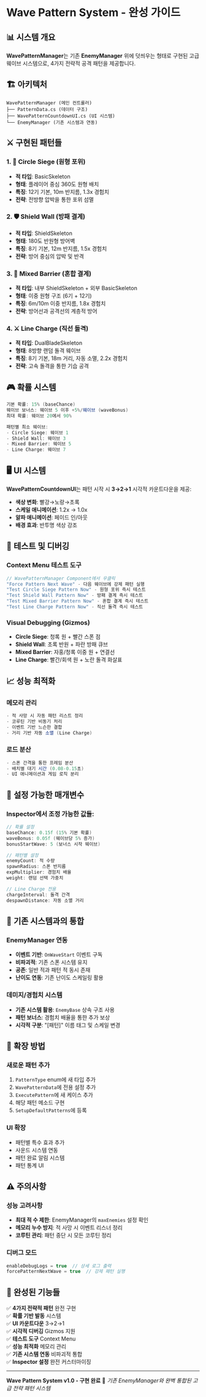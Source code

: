 # Wave Pattern System - 완성 가이드

## 📊 시스템 개요

**WavePatternManager**는 기존 **EnemyManager** 위에 덧씌우는 형태로 구현된 고급 웨이브 시스템으로, 4가지 전략적 공격 패턴을 제공합니다.

## 🏗️ 아키텍처

```
WavePatternManager (메인 컨트롤러)
├── PatternData.cs (데이터 구조)
├── WavePatternCountdownUI.cs (UI 시스템)
└── EnemyManager (기존 시스템과 연동)
```

## ⚔️ 구현된 패턴들

### 1. 🔵 Circle Siege (원형 포위)
- **적 타입**: BasicSkeleton
- **형태**: 플레이어 중심 360도 원형 배치
- **특징**: 12기 기본, 10m 반지름, 1.3x 경험치
- **전략**: 전방향 압박을 통한 포위 섬멸

### 2. 🛡️ Shield Wall (방패 결계)  
- **적 타입**: ShieldSkeleton
- **형태**: 180도 반원형 방어벽
- **특징**: 8기 기본, 12m 반지름, 1.5x 경험치
- **전략**: 방어 중심의 압박 및 반격

### 3. 🏰 Mixed Barrier (혼합 결계)
- **적 타입**: 내부 ShieldSkeleton + 외부 BasicSkeleton  
- **형태**: 이중 원형 구조 (6기 + 12기)
- **특징**: 6m/10m 이중 반지름, 1.8x 경험치
- **전략**: 방어선과 공격선의 계층적 방어

### 4. ⚔️ Line Charge (직선 돌격)
- **적 타입**: DualBladeSkeleton
- **형태**: 8방향 랜덤 돌격 웨이브
- **특징**: 8기 기본, 18m 거리, 자동 소멸, 2.2x 경험치  
- **전략**: 고속 돌격을 통한 기습 공격

## 🎮 확률 시스템

```csharp
기본 확률: 15% (baseChance)
웨이브 보너스: 웨이브 5 이후 +5%/웨이브 (waveBonus)
최대 확률: 웨이브 20에서 90%

패턴별 최소 웨이브:
- Circle Siege: 웨이브 1
- Shield Wall: 웨이브 3  
- Mixed Barrier: 웨이브 5
- Line Charge: 웨이브 7
```

## 🖥️ UI 시스템

**WavePatternCountdownUI**는 패턴 시작 시 **3→2→1** 시각적 카운트다운을 제공:
- **색상 변화**: 빨강→노랑→초록
- **스케일 애니메이션**: 1.2x → 1.0x
- **알파 애니메이션**: 페이드 인/아웃
- **배경 효과**: 반투명 색상 강조

## 🔧 테스트 및 디버깅

### Context Menu 테스트 도구
```csharp
// WavePatternManager Component에서 우클릭
"Force Pattern Next Wave" - 다음 웨이브에 강제 패턴 실행
"Test Circle Siege Pattern Now" - 원형 포위 즉시 테스트  
"Test Shield Wall Pattern Now" - 방패 결계 즉시 테스트
"Test Mixed Barrier Pattern Now" - 혼합 결계 즉시 테스트
"Test Line Charge Pattern Now" - 직선 돌격 즉시 테스트
```

### Visual Debugging (Gizmos)
- **Circle Siege**: 청록 원 + 빨간 스폰 점
- **Shield Wall**: 초록 반원 + 파란 방패 큐브
- **Mixed Barrier**: 자홍/청록 이중 원 + 연결선
- **Line Charge**: 빨간/회색 원 + 노란 돌격 화살표

## 📈 성능 최적화

### 메모리 관리
```csharp
- 적 사망 시 자동 패턴 리스트 정리
- 코루틴 기반 비동기 처리
- 이벤트 기반 느슨한 결합
- 거리 기반 자동 소멸 (Line Charge)
```

### 로드 분산
```csharp
- 스폰 간격을 통한 프레임 분산
- 배치별 대기 시간 (0.08-0.15초)
- UI 애니메이션과 게임 로직 분리
```

## 🎯 설정 가능한 매개변수

### Inspector에서 조정 가능한 값들:
```csharp
// 확률 설정
baseChance: 0.15f (15% 기본 확률)
waveBonus: 0.05f (웨이브당 5% 증가)  
bonusStartWave: 5 (보너스 시작 웨이브)

// 패턴별 설정
enemyCount: 적 수량
spawnRadius: 스폰 반지름
expMultiplier: 경험치 배율
weight: 랜덤 선택 가중치

// Line Charge 전용
chargeInterval: 돌격 간격
despawnDistance: 자동 소멸 거리
```

## 🔌 기존 시스템과의 통합

### EnemyManager 연동
- **이벤트 기반**: `OnWaveStart` 이벤트 구독
- **비파괴적**: 기존 스폰 시스템 유지
- **공존**: 일반 적과 패턴 적 동시 존재
- **난이도 연동**: 기존 난이도 스케일링 활용

### 데미지/경험치 시스템
- **기존 시스템 활용**: `EnemyBase` 상속 구조 사용
- **패턴 보너스**: 경험치 배율을 통한 추가 보상
- **시각적 구분**: "[패턴]" 이름 태그 및 스케일 변경

## 🚀 확장 방법

### 새로운 패턴 추가
1. `PatternType` enum에 새 타입 추가
2. `WavePatternData`에 전용 설정 추가
3. `ExecutePattern`에 새 케이스 추가
4. 해당 패턴 메소드 구현
5. `SetupDefaultPatterns`에 등록

### UI 확장  
- 패턴별 특수 효과 추가
- 사운드 시스템 연동
- 패턴 완료 알림 시스템
- 패턴 통계 UI

## ⚠️ 주의사항

### 성능 고려사항
- **최대 적 수 제한**: EnemyManager의 `maxEnemies` 설정 확인
- **메모리 누수 방지**: 적 사망 시 이벤트 리스너 정리
- **코루틴 관리**: 패턴 중단 시 모든 코루틴 정리

### 디버그 모드
```csharp
enableDebugLogs = true  // 상세 로그 출력
forcePatternNextWave = true  // 강제 패턴 실행
```

## 🎉 완성된 기능들

✅ **4가지 전략적 패턴** 완전 구현  
✅ **확률 기반 발동** 시스템  
✅ **UI 카운트다운** 3→2→1  
✅ **시각적 디버깅** Gizmos 지원  
✅ **테스트 도구** Context Menu  
✅ **성능 최적화** 메모리 관리  
✅ **기존 시스템 연동** 비파괴적 통합  
✅ **Inspector 설정** 완전 커스터마이징

---

**Wave Pattern System v1.0 - 구현 완료** 🎊
*기존 EnemyManager와 완벽 통합된 고급 전략 패턴 시스템*